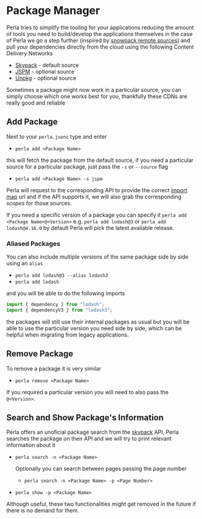 [import map]: /#/content/import-maps
[skypack]: https://www.skypack.dev/
[jspm]: https://jspm.org/docs/cdn
[unpkg]: https://unpkg.com/
[snowpack remote sources]: https://www.snowpack.dev/reference/configuration#packageoptionssourceremote

# Package Manager

Perla tries to simplify the tooling for your applications reducing the amount of tools you need to build/develop the applications themselves in the case of Perla we go a step further (inspired by [snowpack remote sources]) and pull your dependencies directly from the cloud using the following Content Delivery Networks

- [Skypack] - default source
- [JSPM] - optional source
- [Unpkg] - optional source

Sometimes a package might now work in a particular source, you can simply choose which one works best for you, thankfully these CDNs are really good and reliable

## Add Package

Next to your `perla.jsonc` type and enter

- `perla add <Package Name>`

this will fetch the package from the default source, if you need a particular source for a particular package, just pass the `-s` or `--source` flag

- `perla add <Package Name> -s jspm`

Perla will request to the corresponding API to provide the correct [import map] url and if the API supports it, we will also grab the corresponding _scopes_ for those sources.

If you need a specific version of a package you can specify it `perla add <Package Name>@<Version>` e.g. `perla add lodash@3` or `perla add lodash@4.16.0` by default Perla will pick the latest available release.

### Aliased Packages

You can also include multiple versions of the same package side by side using an `alias`

- `perla add lodash@3 --alias lodash3`
- `perla add lodash`

and you will be able to do the following imports

```javascript
import { dependency } from "lodash";
import { dependencyV3 } from "lodash3";
```

the packages will still use their internal packages as usual but you will be able to use the particular version you need side by side, which can be helpful when migrating from legacy applications.

## Remove Package

To remove a package it is very similar

- `perla remove <Package Name>`

If you required a particular version you will need to also pass the `@<Version>`.

## Search and Show Package's Information

Perla offers an unoficial package search from the [skypack] API, Perla searches the package on their API and we will try to print relevant information about it

- `perla search -n <Package Name>`

  Optionally you can search between pages passing the page number

  - `perla search -n <Package Name> -p <Page Number>`

- `perla show -p <Package Name>`

Although useful, these two functionalities might get removed in the future if there is no demand for them.
